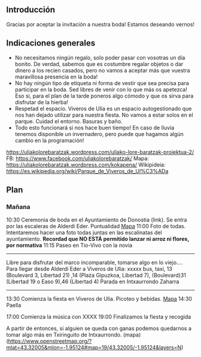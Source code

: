 ## Introducción
Gracias por aceptar la invitación a nuestra boda! Estamos deseando vernos! 
## Indicaciones generales
- No necesitamos ningún regalo, solo poder pasar con vosotras un día bonito. De verdad, sabemos que es costumbre regalar objetos o dar dinero a los recien casados, pero no vamos a aceptar más que vuestra maravillosa presencia en la boda! 
- No hay ningún tipo de etiqueta ni forma de vestir que sea precisa para participar en la boda. Sed libres de venir con lo que más os apetezca! Eso si, para el plan de la tarde poneros algo cómodo y que os sirva para disfrutar de la hierba! 
- Respetad el espacio. Viveros de Ulia es un espacio autogestionado que nos han dejado utilizar para nuestra fiesta. No vamos a estar solos en el parque. Cuidad el entorno. Basuras y baño. 
- Todo esto funcionará si nos hace buen tiempo! En caso de lluvia tenemos disponible un invernadero, pero puede que hagamos algún cambio en la programación! 

https://uliakolorebaratzak.wordpress.com/uliako-lore-baratzak-proiektua-2/
FB: https://www.facebook.com/uliakolorebaratzak/
Mapa: https://uliakolorebaratzak.wordpress.com/kokapena/
Wikipideia: https://es.wikipedia.org/wiki/Parque_de_Viveros_de_Ul%C3%ADa
## Plan

### Mañana
10:30 Ceremonia de boda en el Ayuntamiento de Donostia (link). Se entra por las escaleras de Alderdi Eder. Puntualidad [Mapa](https://www.openstreetmap.org/?mlat=43.32126&mlon=-1.98556#map=19/43.32126/-1.98556&layers=N)
11:00 Foto de todas. Intentaremos hacer una foto todas juntas en las escalinatas del ayuntamiento. 
**Recordad que NO ESTÁ permitido lanzar ni arroz ni flores, por normativa** 
11:15 Paseo en Tio-Vivo con la novia

-----

Libre para disfrutar del marco incomparable, tomarse algo en lo viejo.... 
Para llegar desde Alderdi Eder a Viveros de Ulia: xxxxx bus, taxi, 13 (Boulevard 3, Libertad 21) ,14 (Plaza Gipuzkoa, Libertad 7), (Boulevard)31 (Libertad 19 o Easo 9),46 (Libertad 4) Parada en Intxaurrondo Zaharra

----- 

13:30 Comienza la fiesta en Viveros de Ulia. Picoteo y bebidas. [Mapa](https://www.openstreetmap.org/?mlat=43.32221&mlon=-1.95368#map=19/43.32221/-1.95368&layers=N)
14:30 Paella

17:00 Comienza la música con XXXX
19:00 Finalizamos la fiesta y recogida

A partir de entonces, si alguien se queda con ganas podemos quedarnos a tomar algo más en Txiringuito de Intxaurrondo. (mapa)(https://www.openstreetmap.org/?mlat=43.32005&mlon=-1.95124#map=19/43.32005/-1.95124&layers=N)
